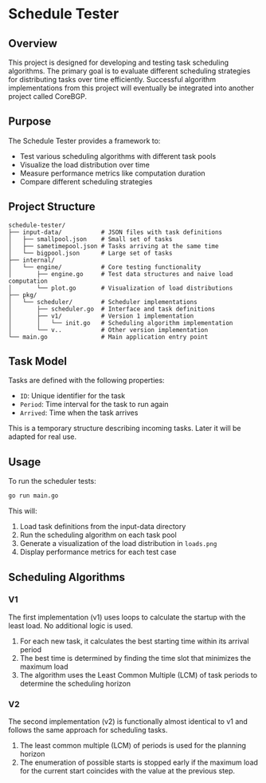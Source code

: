# Schedule Tester

## Overview

This project is designed for developing and testing task scheduling algorithms. The primary goal is to evaluate
different scheduling strategies for distributing tasks over time efficiently. Successful algorithm implementations from
this project will eventually be integrated into another project called CoreBGP.

## Purpose

The Schedule Tester provides a framework to:

- Test various scheduling algorithms with different task pools
- Visualize the load distribution over time
- Measure performance metrics like computation duration
- Compare different scheduling strategies

## Project Structure

```
schedule-tester/
├── input-data/           # JSON files with task definitions
│   ├── smallpool.json    # Small set of tasks
│   ├── sametimepool.json # Tasks arriving at the same time
│   └── bigpool.json      # Large set of tasks
├── internal/
│   └── engine/           # Core testing functionality
│       ├── engine.go     # Test data structures and naive load computation
│       └── plot.go       # Visualization of load distributions
├── pkg/
│   └── scheduler/        # Scheduler implementations
│       ├── scheduler.go  # Interface and task definitions
│       ├── v1/           # Version 1 implementation
│       │   └── init.go   # Scheduling algorithm implementation
│       └── v..           # Other version implementation
└── main.go               # Main application entry point
```

## Task Model

Tasks are defined with the following properties:

- `ID`: Unique identifier for the task
- `Period`: Time interval for the task to run again
- `Arrived`: Time when the task arrives

This is a temporary structure describing incoming tasks. Later it will be adapted for real use.

## Usage

To run the scheduler tests:

```bash
go run main.go
```

This will:

1. Load task definitions from the input-data directory
2. Run the scheduling algorithm on each task pool
3. Generate a visualization of the load distribution in `loads.png`
4. Display performance metrics for each test case

## Scheduling Algorithms

### V1

The first implementation (v1) uses loops to calculate the startup with the least load. No additional logic is used.

1. For each new task, it calculates the best starting time within its arrival period
2. The best time is determined by finding the time slot that minimizes the maximum load
3. The algorithm uses the Least Common Multiple (LCM) of task periods to determine the scheduling horizon

### V2

The second implementation (v2) is functionally almost identical to v1 and follows the same approach for scheduling
tasks.

1. The least common multiple (LCM) of periods is used for the planning horizon
2. The enumeration of possible starts is stopped early if the maximum load for the current start coincides with the
   value at the previous step.